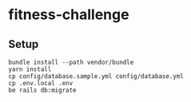 # fitness-challenge

## Setup

```
bundle install --path vendor/bundle
yarn install
cp config/database.sample.yml config/database.yml
cp .env.local .env
be rails db:migrate
```
